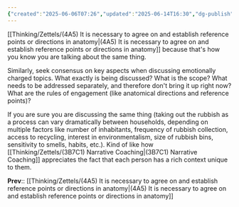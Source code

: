 ```yaml
---
{"created":"2025-06-06T07:26","updated":"2025-06-14T16:30","dg-publish":true,"dg-path":"Zettels/(4A5A) Clarify reference points when discussing emotionally charged topics.md","permalink":"/zettels/4-a5-a-clarify-reference-points-when-discussing-emotionally-charged-topics/","dgPassFrontmatter":true,"noteIcon":"1"}
---
```


[[Thinking/Zettels/(4A5) It is necessary to agree on and establish reference points or directions in anatomy\|(4A5) It is necessary to agree on and establish reference points or directions in anatomy]] because that's how you know you are talking about the same thing. 

Similarly, seek consensus on key aspects when discussing emotionally charged topics. What exactly is being discussed? What is the scope? What needs to be addressed separately, and therefore don't bring it up right now? What are the rules of engagement (like anatomical directions and reference points)? 

If you are sure you are discussing the same thing (taking out the rubbish as a process can vary dramatically between households, depending on multiple factors like number of inhabitants, frequency of rubbish collection, access to recycling, interest in environmentalism, size of rubbish bins, sensitivity to smells, habits, etc.). Kind of like how [[Thinking/Zettels/(3B7C1) Narrative Coaching\|(3B7C1) Narrative Coaching]] appreciates the fact that each person has a rich context unique to them. 

**Prev**:: [[Thinking/Zettels/(4A5) It is necessary to agree on and establish reference points or directions in anatomy\|(4A5) It is necessary to agree on and establish reference points or directions in anatomy]]